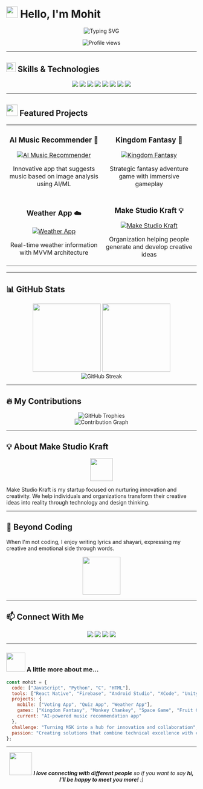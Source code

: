 # <img src="https://media.giphy.com/media/hvRJCLFzcasrR4ia7z/giphy.gif" width="30px"> Hello, I'm Mohit

<div align="center">
  <img src="https://readme-typing-svg.herokuapp.com?font=Fira+Code&pause=1000&color=2986CC&width=435&lines=Mobile+%26+Game+Developer;AI%2FML+Enthusiast;Creative+Thinker;Make+Studio+Kraft+Founder" alt="Typing SVG" />
</div>

<p align="center">
  <img src="https://komarev.com/ghpvc/?username=yourusername&label=Profile%20views&color=0e75b6&style=flat" alt="Profile views" />
</p>

---

## <img src="https://media2.giphy.com/media/QssGEmpkyEOhBCb7e1/giphy.gif?cid=ecf05e47a0n3gi1bfqntqmob8g9aid1oyj2wr3ds3mg700bl&rid=giphy.gif" width="25px"> Skills & Technologies

<p align="center">
  <img src="https://img.shields.io/badge/JavaScript-F7DF1E?style=for-the-badge&logo=javascript&logoColor=black" />
  <img src="https://img.shields.io/badge/Python-3776AB?style=for-the-badge&logo=python&logoColor=white" />
  <img src="https://img.shields.io/badge/C-00599C?style=for-the-badge&logo=c&logoColor=white" />
  <img src="https://img.shields.io/badge/HTML5-E34F26?style=for-the-badge&logo=html5&logoColor=white" />
  <img src="https://img.shields.io/badge/React_Native-20232A?style=for-the-badge&logo=react&logoColor=61DAFB" />
  <img src="https://img.shields.io/badge/Firebase-FFCA28?style=for-the-badge&logo=firebase&logoColor=black" />
  <img src="https://img.shields.io/badge/Android-3DDC84?style=for-the-badge&logo=android&logoColor=white" />
  <img src="https://img.shields.io/badge/iOS-000000?style=for-the-badge&logo=ios&logoColor=white" />
</p>

---

## <img src="https://media.giphy.com/media/iY8CRBdQXODJSCERIr/giphy.gif" width="30px"> Featured Projects

<table>
  <tr>
    <td width="50%">
      <h3 align="center">AI Music Recommender 🎵</h3>
      <p align="center">
        <a href="#" target="_blank">
          <img src="https://github-readme-stats.vercel.app/api/pin/?username=yourusername&repo=ai-music-recommender&theme=react" alt="AI Music Recommender"/>
        </a>
        <p align="center">
          Innovative app that suggests music based on image analysis using AI/ML
        </p>
      </p>
    </td>
    <td width="50%">
      <h3 align="center">Kingdom Fantasy 🏰</h3>
      <p align="center">
        <a href="#" target="_blank">
          <img src="https://github-readme-stats.vercel.app/api/pin/?username=yourusername&repo=kingdom-fantasy&theme=react" alt="Kingdom Fantasy"/>
        </a>
        <p align="center">
          Strategic fantasy adventure game with immersive gameplay
        </p>
      </p>
    </td>
  </tr>
  <tr>
    <td width="50%">
      <h3 align="center">Weather App ☁️</h3>
      <p align="center">
        <a href="#" target="_blank">
          <img src="https://github-readme-stats.vercel.app/api/pin/?username=yourusername&repo=weather-app&theme=react" alt="Weather App"/>
        </a>
        <p align="center">
          Real-time weather information with MVVM architecture
        </p>
      </p>
    </td>
    <td width="50%">
      <h3 align="center">Make Studio Kraft 💡</h3>
      <p align="center">
        <a href="#" target="_blank">
          <img src="https://github-readme-stats.vercel.app/api/pin/?username=yourusername&repo=make-studio-kraft&theme=react" alt="Make Studio Kraft"/>
        </a>
        <p align="center">
          Organization helping people generate and develop creative ideas
        </p>
      </p>
    </td>
  </tr>
</table>

---

## 📊 GitHub Stats

<div align="center">
  <img height="180em" src="https://github-readme-stats.vercel.app/api?username=yourusername&show_icons=true&theme=radical" />
  <img height="180em" src="https://github-readme-stats.vercel.app/api/top-langs/?username=yourusername&layout=compact&theme=radical" />
</div>

<div align="center">
  <img src="https://github-readme-streak-stats.herokuapp.com/?user=yourusername&theme=radical" alt="GitHub Streak" />
</div>

---

## 🔥 My Contributions

<div align="center">
  <img src="https://github-profile-trophy.vercel.app/?username=yourusername&theme=radical&no-frame=false&no-bg=true&margin-w=4" alt="GitHub Trophies" />
</div>

<div align="center">
  <img src="https://activity-graph.herokuapp.com/graph?username=yourusername&theme=react-dark" alt="Contribution Graph" />
</div>

---

## 💡 About Make Studio Kraft

<div align="center">
  <img src="https://raw.githubusercontent.com/ShahriarShafin/ShahriarShafin/main/Assets/handshake.gif" width="60px">
</div>

Make Studio Kraft is my startup focused on nurturing innovation and creativity. We help individuals and organizations transform their creative ideas into reality through technology and design thinking.

---

## 🌱 Beyond Coding

When I'm not coding, I enjoy writing lyrics and shayari, expressing my creative and emotional side through words.

<div align="center">
  <img src="https://media.giphy.com/media/UoLt6Tm8wlSnWGfSFs/giphy.gif" width="100">
</div>

---

## 📫 Connect With Me

<div align="center">
  <a href="#"><img src="https://img.shields.io/badge/LinkedIn-0077B5?style=for-the-badge&logo=linkedin&logoColor=white" /></a>
  <a href="#"><img src="https://img.shields.io/badge/Twitter-1DA1F2?style=for-the-badge&logo=twitter&logoColor=white" /></a>
  <a href="#"><img src="https://img.shields.io/badge/GitHub-100000?style=for-the-badge&logo=github&logoColor=white" /></a>
  <a href="#"><img src="https://img.shields.io/badge/Gmail-D14836?style=for-the-badge&logo=gmail&logoColor=white" /></a>
</div>

---

### <img src="https://media.giphy.com/media/VgCDAzcKvsR6OM0uWg/giphy.gif" width="50"> A little more about me...  

```javascript
const mohit = {
  code: ["JavaScript", "Python", "C", "HTML"],
  tools: ["React Native", "Firebase", "Android Studio", "XCode", "Unity"],
  projects: {
    mobile: ["Voting App", "Quiz App", "Weather App"],
    games: ["Kingdom Fantasy", "Monkey Chankey", "Space Game", "Fruit Cut Game"],
    current: "AI-powered music recommendation app"
  },
  challenge: "Turning MSK into a hub for innovation and collaboration",
  passion: "Creating solutions that combine technical excellence with creative vision"
};
```

---

<div align="center">
  <img src="https://media.giphy.com/media/LnQjpWaON8nhr21vNW/giphy.gif" width="60"> <em><b>I love connecting with different people</b> so if you want to say <b>hi, I'll be happy to meet you more!</b> :)</em>
</div>
